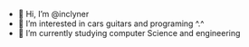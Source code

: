 - 👋 Hi, I’m @inclyner
- 👀 I’m interested in cars guitars and programing ^.^
- 🌱 I’m currently studying computer Science and engineering

<!---
inclyner/inclyner is a ✨ special ✨ repository because its `README.md` (this file) appears on your GitHub profile.
You can click the Preview link to take a look at your changes.
--->
